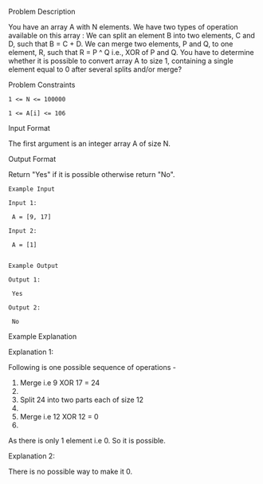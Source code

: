 Problem Description

You have an array A with N elements. We have two types of operation available on this array :
We can split an element B into two elements, C and D, such that B = C + D.
We can merge two elements, P and Q, to one element, R, such that R = P ^ Q i.e., XOR of P and Q.
You have to determine whether it is possible to convert array A to size 1, containing a single element equal to 0 after several splits and/or merge?



Problem Constraints

    1 <= N <= 100000
    
    1 <= A[i] <= 106



Input Format

The first argument is an integer array A of size N.



Output Format

Return "Yes" if it is possible otherwise return "No".



    Example Input
    
    Input 1:
    
     A = [9, 17]
    
    Input 2:
    
     A = [1]
    
    
    Example Output
    
    Output 1:
    
     Yes
    
    Output 2:
    
     No


Example Explanation

Explanation 1:


 Following is one possible sequence of operations -  

 1) Merge i.e 9 XOR 17 = 24  
 2) 
 3) Split 24 into two parts each of size 12  
 4) 
 5) Merge i.e 12 XOR 12 = 0  
 6) 
 As there is only 1 element i.e 0. So it is possible.
 
Explanation 2:


 There is no possible way to make it 0.
 